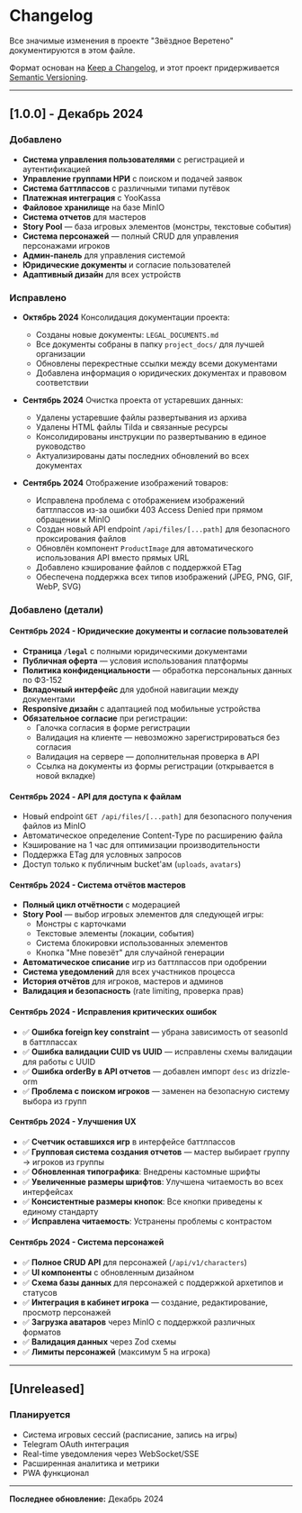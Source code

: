 # Changelog

Все значимые изменения в проекте "Звёздное Веретено" документируются в этом файле.

Формат основан на [Keep a Changelog](https://keepachangelog.com/ru/1.0.0/),
и этот проект придерживается [Semantic Versioning](https://semver.org/lang/ru/).

---

## [1.0.0] - Декабрь 2024

### Добавлено
- **Система управления пользователями** с регистрацией и аутентификацией
- **Управление группами НРИ** с поиском и подачей заявок
- **Система баттлпассов** с различными типами путёвок
- **Платежная интеграция** с YooKassa
- **Файловое хранилище** на базе MinIO
- **Система отчетов** для мастеров
- **Story Pool** — база игровых элементов (монстры, текстовые события)
- **Система персонажей** — полный CRUD для управления персонажами игроков
- **Админ-панель** для управления системой
- **Юридические документы** и согласие пользователей
- **Адаптивный дизайн** для всех устройств

### Исправлено
- **Октябрь 2024** Консолидация документации проекта:
  - Созданы новые документы: `LEGAL_DOCUMENTS.md`
  - Все документы собраны в папку `project_docs/` для лучшей организации
  - Обновлены перекрестные ссылки между всеми документами
  - Добавлена информация о юридических документах и правовом соответствии

- **Сентябрь 2024** Очистка проекта от устаревших данных:
  - Удалены устаревшие файлы развертывания из архива
  - Удалены HTML файлы Tilda и связанные ресурсы
  - Консолидированы инструкции по развертыванию в единое руководство
  - Актуализированы даты последних обновлений во всех документах

- **Сентябрь 2024** Отображение изображений товаров:
  - Исправлена проблема с отображением изображений баттлпассов из-за ошибки 403 Access Denied при прямом обращении к MinIO
  - Создан новый API endpoint `/api/files/[...path]` для безопасного проксирования файлов
  - Обновлён компонент `ProductImage` для автоматического использования API вместо прямых URL
  - Добавлено кэширование файлов с поддержкой ETag
  - Обеспечена поддержка всех типов изображений (JPEG, PNG, GIF, WebP, SVG)

### Добавлено (детали)

#### Сентябрь 2024 - Юридические документы и согласие пользователей
- **Страница `/legal`** с полными юридическими документами
- **Публичная оферта** — условия использования платформы
- **Политика конфиденциальности** — обработка персональных данных по ФЗ-152
- **Вкладочный интерфейс** для удобной навигации между документами
- **Responsive дизайн** с адаптацией под мобильные устройства
- **Обязательное согласие** при регистрации:
  - Галочка согласия в форме регистрации
  - Валидация на клиенте — невозможно зарегистрироваться без согласия
  - Валидация на сервере — дополнительная проверка в API
  - Ссылка на документы из формы регистрации (открывается в новой вкладке)

#### Сентябрь 2024 - API для доступа к файлам
- Новый endpoint `GET /api/files/[...path]` для безопасного получения файлов из MinIO
- Автоматическое определение Content-Type по расширению файла
- Кэширование на 1 час для оптимизации производительности
- Поддержка ETag для условных запросов
- Доступ только к публичным bucket'ам (`uploads`, `avatars`)

#### Сентябрь 2024 - Система отчётов мастеров
- **Полный цикл отчётности** с модерацией
- **Story Pool** — выбор игровых элементов для следующей игры:
  - Монстры с карточками
  - Текстовые элементы (локации, события)
  - Система блокировки использованных элементов
  - Кнопка "Мне повезёт" для случайной генерации
- **Автоматическое списание** игр из баттлпассов при одобрении
- **Система уведомлений** для всех участников процесса
- **История отчётов** для игроков, мастеров и админов
- **Валидация и безопасность** (rate limiting, проверка прав)

#### Сентябрь 2024 - Исправления критических ошибок
- ✅ **Ошибка foreign key constraint** — убрана зависимость от seasonId в баттлпассах
- ✅ **Ошибка валидации CUID vs UUID** — исправлены схемы валидации для работы с UUID
- ✅ **Ошибка orderBy в API отчетов** — добавлен импорт `desc` из drizzle-orm
- ✅ **Проблема с поиском игроков** — заменен на безопасную систему выбора из групп

#### Сентябрь 2024 - Улучшения UX
- ✅ **Счетчик оставшихся игр** в интерфейсе баттлпассов
- ✅ **Групповая система создания отчетов** — мастер выбирает группу → игроков из группы
- ✅ **Обновленная типографика**: Внедрены кастомные шрифты
- ✅ **Увеличенные размеры шрифтов**: Улучшена читаемость во всех интерфейсах
- ✅ **Консистентные размеры кнопок**: Все кнопки приведены к единому стандарту
- ✅ **Исправлена читаемость**: Устранены проблемы с контрастом

#### Сентябрь 2024 - Система персонажей
- ✅ **Полное CRUD API** для персонажей (`/api/v1/characters`)
- ✅ **UI компоненты** с обновленным дизайном
- ✅ **Схема базы данных** для персонажей с поддержкой архетипов и статусов
- ✅ **Интеграция в кабинет игрока** — создание, редактирование, просмотр персонажей
- ✅ **Загрузка аватаров** через MinIO с поддержкой различных форматов
- ✅ **Валидация данных** через Zod схемы
- ✅ **Лимиты персонажей** (максимум 5 на игрока)

---

## [Unreleased]

### Планируется
- Система игровых сессий (расписание, запись на игры)
- Telegram OAuth интеграция
- Real-time уведомления через WebSocket/SSE
- Расширенная аналитика и метрики
- PWA функционал

---

**Последнее обновление:** Декабрь 2024
